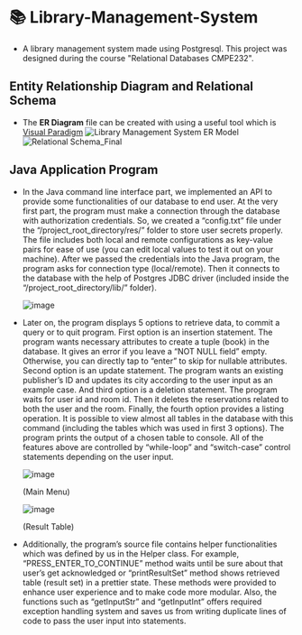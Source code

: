 # 📚 Library-Management-System
- A library management system made using Postgresql. This project was designed during the course "Relational Databases CMPE232".

## Entity Relationship Diagram and Relational Schema
- The **ER Diagram** file can be created with using a useful tool which is [Visual Paradigm](https://www.visual-paradigm.com/features/database-design-with-erd-tools/)
![Library Management System ER Model](https://user-images.githubusercontent.com/75734949/122827883-a3ac6b00-d2ed-11eb-9f9e-c91ff89422a1.jpg)
![Relational Schema_Final](https://user-images.githubusercontent.com/75734949/122827903-a909b580-d2ed-11eb-9c0e-6de5b224d676.png)

## Java Application Program
- In the Java command line interface part, we implemented an API to provide some functionalities of our database to end user. At the very first part, the program must make a connection through the database with authorization credentials. So, we created a “config.txt” file under the “/project_root_directory/res/” folder to store user secrets properly. The file includes both local and remote configurations as key-value pairs for ease of use (you can edit local values to test it out on your machine). After we passed the credentials into the Java program, the program asks for connection type (local/remote). Then it connects to the database with the help of Postgres JDBC driver (included inside the “/project_root_directory/lib/” folder).

    ![image](https://user-images.githubusercontent.com/75734949/122827990-c474c080-d2ed-11eb-9373-b64d3023453f.png)

- Later on, the program displays 5 options to retrieve data, to commit a query or to quit program. First option is an insertion statement. The program wants necessary attributes to create a tuple (book) in the database. It gives an error if you leave a “NOT NULL field” empty. Otherwise, you can directly tap to “enter” to skip for nullable attributes. Second option is an update statement. The program wants an existing publisher’s ID and updates its city according to the user input as an example case. And third option is a deletion statement. The program waits for user id and room id. Then it deletes the reservations related to both the user and the room. Finally, the fourth option provides a listing operation. It is possible to view almost all tables in the database with this command (including the tables which was used in first 3 options). The program prints the output of a chosen table to console. All of the features above are controlled by “while-loop” and “switch-case” control statements depending on the user input.

    ![image](https://user-images.githubusercontent.com/75734949/122828075-da828100-d2ed-11eb-8240-93b7268b0a0f.png) 
    
    (Main Menu)

    ![image](https://user-images.githubusercontent.com/75734949/122828106-e53d1600-d2ed-11eb-8c5f-1467cae1bfc5.png) 
    
    (Result Table)

- Additionally, the program’s source file contains helper functionalities which was defined by us in the Helper class. For example, “PRESS_ENTER_TO_CONTINUE” method waits until be sure about that user’s get acknowledged or “printResultSet” method shows retrieved table (result set) in a prettier state. These methods were provided to enhance user experience and to make code more modular. Also, the functions such as “getInputStr” and “getInputInt” offers required exception handling system and saves us from writing duplicate lines of code to pass the user input into statements.
